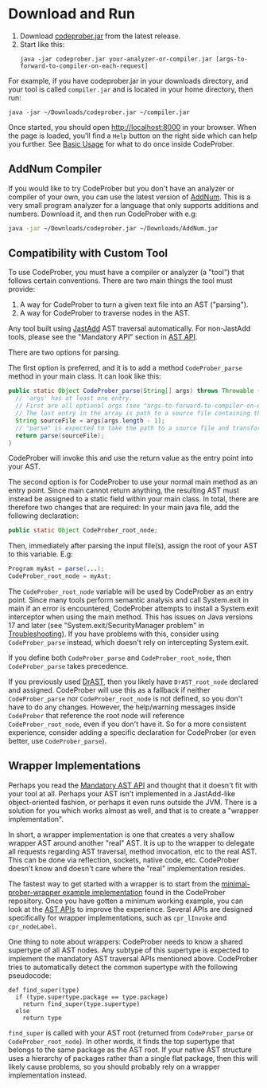# Download and Run

1) Download [codeprober.jar](https://github.com/lu-cs-sde/codeprober/releases/latest) from the latest release.
2) Start like this:
    ```
    java -jar codeprober.jar your-analyzer-or-compiler.jar [args-to-forward-to-compiler-on-each-request]
    ```

For example, if you have codeprober.jar in your downloads directory, and your tool is called `compiler.jar` and is located in your home directory, then run:
```
java -jar ~/Downloads/codeprober.jar ~/compiler.jar
```

Once started, you should open [http://localhost:8000](http://localhost:8000) in your browser.
When the page is loaded, you'll find a `Help` button on the right side which can help you further.
See [Basic Usage](features.md) for what to do once inside CodeProber.

## AddNum Compiler

If you would like to try CodeProber but you don't have an analyzer or compiler of your own, you can use the latest version of [AddNum](https://github.com/lu-cs-sde/codeprober/blob/master/addnum/AddNum.jar). This is a very small program analyzer for a language that only supports additions and numbers. Download it, and then run CodeProber with e.g:

```bash
java -jar ~/Downloads/codeprober.jar ~/Downloads/AddNum.jar
```

## Compatibility with Custom Tool

To use CodeProber, you must have a compiler or analyzer (a "tool") that follows certain conventions.
There are two main things the tool must provide:

1) A way for CodeProber to turn a given text file into an AST ("parsing").
2) A way for CodeProber to traverse nodes in the AST.

Any tool built using [JastAdd](https://jastadd.cs.lth.se/web/) AST traversal automatically.
For non-JastAdd tools, please see the "Mandatory API" section in [AST API](../config/ast_api.md).

There are two options for parsing.

The first option is preferred, and it is to add a method `CodeProber_parse` method in your main class.
It can look like this:

```java
public static Object CodeProber_parse(String[] args) throws Throwable {
  // 'args' has at least one entry.
  // First are all optional args (see "args-to-forward-to-compiler-on-each-request" above).
  // The last entry in the array is path to a source file containing the CodeProber editor text.
  String sourceFile = args[args.length - 1];
  // "parse" is expected to take the path to a source file and transform it to the root of an AST
  return parse(sourceFile);
}
```
CodeProber will invoke this and use the return value as the entry point into your AST.

The second option is for CodeProber to use your normal main method as an entry point.
Since main cannot return anything, the resulting AST must instead be assigned to a static field within your main class.
In total, there are therefore two changes that are required:
In your main java file, add the following declaration:

```java
public static Object CodeProber_root_node;
```

Then, immediately after parsing the input file(s), assign the root of your AST to this variable. E.g:

```java
Program myAst = parse(...);
CodeProber_root_node = myAst;
```

The `CodeProber_root_node` variable will be used by CodeProber as an entry point.
Since many tools perform semantic analysis and call System.exit in main if an error is encountered, CodeProber attempts to install a System.exit interceptor when using the main method.
This has issues on Java versions 17 and later (see "System.exit/SecurityManager problem" in [Troubleshooting](troubleshooting.md)).
If you have problems with this, consider using `CodeProber_parse` instead, which doesn't rely on intercepting System.exit.

If you define both `CodeProber_parse` and `CodeProber_root_node`, then `CodeProber_parse` takes precedence.

If you previously used [DrAST](https://bitbucket.org/jastadd/drast/src/master/), then you likely have `DrAST_root_node` declared and assigned.
CodeProber will use this as a fallback if neither `CodeProber_parse` nor `CodeProber_root_node` is not defined, so you don't have to do any changes.
However, the help/warning messages inside `CodeProber` that reference the root node will reference `CodeProber_root_node`, even if you don't have it.
So for a more consistent experience, consider adding a specific declaration for CodeProber (or even better, use `CodeProber_parse`).

## Wrapper Implementations

Perhaps you read the [Mandatory AST API](../config/ast_api.md) and thought that it doesn't fit with your tool at all. Perhaps your AST isn't implemented in a JastAdd-like object-oriented fashion, or perhaps it even runs outside the JVM. There is a solution for you which works almost as well, and that is to create a "wrapper implementation".

In short, a wrapper implementation is one that creates a very shallow wrapper AST around another "real" AST.
It is up to the wrapper to delegate all requests regarding AST traversal, method invocation, etc to the real AST. This can be done via reflection, sockets, native code, etc. CodeProber doesn't know and doesn't care where the "real" implementation resides.

The fastest way to get started with a wrapper is to start from the [minimal-prober-wrapper example implementation](https://github.com/lu-cs-sde/codeprober/tree/master/minimal-probe-wrapper) found in the CodeProber repository.
Once you have gotten a minimum working example, you can look at the [AST APIs](../config/ast_api.md) to improve the experience.
Several APIs are designed specifically for wrapper implementations, such as `cpr_lInvoke` and `cpr_nodeLabel`.

One thing to note about wrappers: CodeProber needs to know a shared supertype of all AST nodes. Any subtype of this supertype is expected to implement the mandatory AST traversal APIs mentioned above. CodeProber tries to automatically detect the common supertype with the following pseudocode:

```
def find_super(type)
  if (type.supertype.package == type.package)
    return find_super(type.supertype)
  else
    return type
```

`find_super` is called with your AST root (returned from `CodeProber_parse` or `CodeProber_root_node`). In other words, it finds the top supertype that belongs to the same package as the AST root.
If your native AST structure uses a hierarchy of packages rather than a single flat package, then this will likely cause problems, so you should probably rely on a wrapper implementation instead.
